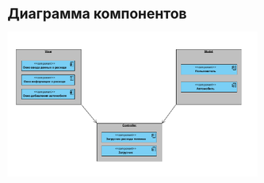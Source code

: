 # Диаграмма компонентов

![Диаграмма компонентов](../../../Images/SystemDesign/ComponentDiagram.PNG)
